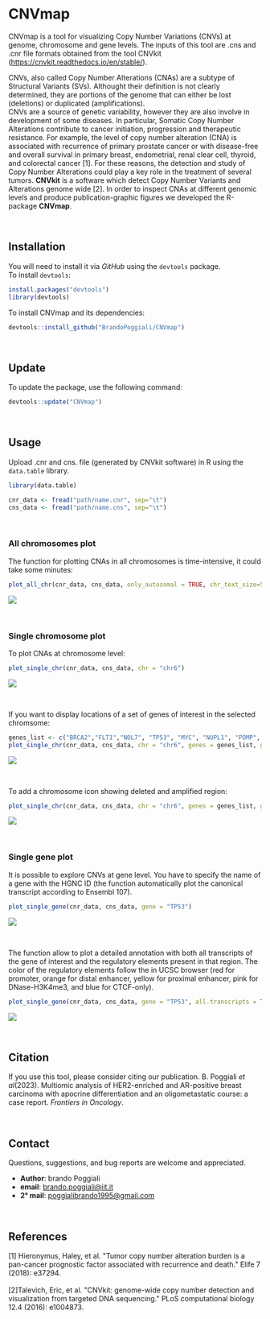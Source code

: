 # CNVmap
 CNVmap is a tool for visualizing Copy Number Variations (CNVs) at genome, chromosome and gene levels. The inputs of this tool are .cns and .cnr file formats obtained from the tool CNVkit (https://cnvkit.readthedocs.io/en/stable/).
 
CNVs, also called Copy Number Alterations (CNAs) are a subtype of Structural Variants (SVs). Althought their definition is not clearly determined, they are portions of the genome that can either be lost (deletions) or duplicated (amplifications).<br />
CNVs are a source of genetic variability, however they are also involve in development of some diseases. In particular, Somatic Copy Number Alterations contribute to cancer initiation, progression and therapeutic resistance. For example, the level of copy number alteration (CNA) is associated with recurrence of primary prostate cancer or with disease-free and overall survival in primary breast, endometrial, renal clear cell, thyroid, and colorectal cancer [1]. For these reasons, the detection and study of Copy Number Alterations could play a key role in the treatment of several tumors. **CNVkit** is a software which detect Copy Number Variants and Alterations genome wide [2]. In order to inspect CNAs at different genomic levels and produce publication-graphic figures we developed the R-package **CNVmap**. 

&nbsp;

## Installation

You will need to install it via _GitHub_ using the `devtools` package.<br /> 
To install `devtools`:

```r
install.packages("devtools")
library(devtools)
```

To install CNVmap and its dependencies:
```r
devtools::install_github("BrandoPoggiali/CNVmap")
```
&nbsp;

## Update
To update the package, use the following command:
```r
devtools::update("CNVmap")
```
&nbsp;

## Usage
Upload .cnr and cns. file (generated by CNVkit software) in R using the `data.table` library.

```r
library(data.table)

cnr_data <- fread("path/name.cnr", sep="\t")
cns_data <- fread("path/name.cns", sep="\t")
```
&nbsp;
### All chromosomes plot
The function for plotting CNAs in all chromosomes is time-intensive, it could take some minutes:

```r
plot_all_chr(cnr_data, cns_data, only_autosomal = TRUE, chr_text_size=5)
```

![](img/All_autosomes.png)


&nbsp;

### Single chromosome plot
To plot CNAs at chromosome level: 

```r
plot_single_chr(cnr_data, cns_data, chr = "chr6")
```
![](img/Chromosome_6.png)

&nbsp;

If you want to display locations of a set of genes of interest in the selected chromsome: 

```r
genes_list <- c("BRCA2","FLT1","NOL7", "TP53", "MYC", "NUPL1", "POMP", "HLA-A", "SOX21", "ARG1", "MYO6", "ELOVL5")
plot_single_chr(cnr_data, cns_data, chr = "chr6", genes = genes_list, gene_text_size = 3.3)
```

![](img/Chromosome_6_genes.png)

&nbsp;

To add a chromosome icon showing deleted and amplified region:

```r
plot_single_chr(cnr_data, cns_data, chr = "chr6", genes = genes_list, gene_text_size = 3.3, chr_picture = TRUE)
```

![](img/Chromosome_6_genes_icon.png)

&nbsp;

### Single gene plot
It is possible to explore CNVs at gene level. You have to specify the name of a gene with the HGNC ID (the function automatically plot the canonical transcript according to Ensembl 107).

```r
plot_single_gene(cnr_data, cns_data, gene = "TP53")
```
![](img/TP53.png)

&nbsp;

The function allow to plot a detailed annotation with both all transcripts of the gene of interest and the regulatory elements present in that region. 
The color of the regulatory elements follow the in UCSC browser (red for promoter, orange for distal enhancer, yellow for proximal enhancer, pink for DNase-H3K4me3, and blue for CTCF-only).

```r
plot_single_gene(cnr_data, cns_data, gene = "TP53", all.transcripts = TRUE, regulatory.elements = TRUE)
```

![](img/TP53_annotated.png)

&nbsp;

## Citation 
If you use this tool, please consider citing our publication.
B. Poggiali *et al*(2023). Multiomic analysis of HER2-enriched and AR-positive breast carcinoma with apocrine differentiation and an oligometastatic course: a case report. *Frontiers in Oncology*.

&nbsp;

## Contact

Questions, suggestions, and bug reports are welcome and appreciated.
- **Author**: brando Poggiali
- **email**: brando.poggiali@iit.it
- **2° mail**: poggialibrando1995@gmail.com

&nbsp;

## References
[1] Hieronymus, Haley, et al. "Tumor copy number alteration burden is a pan-cancer prognostic factor associated with recurrence and death." Elife 7 (2018): e37294.<br />
<br />
[2]Talevich, Eric, et al. "CNVkit: genome-wide copy number detection and visualization from targeted DNA sequencing." PLoS computational biology 12.4 (2016): e1004873.
